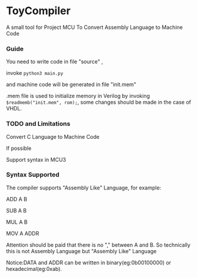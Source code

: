 # ToyCompiler
A small tool for Project MCU
To Convert Assembly Language to Machine Code

### Guide

You need to write code in file "source" , 

invoke `python3 main.py`

and machine code will be generated in file "init.mem"

.mem file is used to initialize memory in Verilog by invoking `$readmemb("init.mem", rom);`, some changes should be made in the case of VHDL. 

### TODO and Limitations

Convert C Language to Machine Code 

If possible 

Support syntax in MCU3 

### Syntax Supported

The compiler supports "Assembly Like" Language,
for example:

ADD A B 

SUB A B 

MUL A B 

MOV A ADDR

Attention should be paid that there is no "," between A and B. So technically this is not Assembly Language but "Assembly Like" Language

Notice:DATA and ADDR can be written in binary(eg:0b00100000) or hexadecimal(eg:0xab). 
